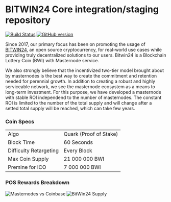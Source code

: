 BITWIN24 Core integration/staging repository
=====================================

[![Build Status](https://travis-ci.org/BitWin24/bitwin24.svg?branch=master)](https://travis-ci.org/BitWin24/bitwin24) [![GitHub version](https://badge.fury.io/gh/BitWin24%2Fbitwin24.svg)](https://badge.fury.io/gh/BitWin24%2Fbitwin24)

Since 2017, our primary focus has been on promoting the usage of [BITWIN24](https://BitWin24.io), an open source cryptocurrency, for real-world use cases while providing truly decentralized solutions to our users. Bitwin24 is a Blockchain Lottery Coin (BWI) with Masternode service.

We also strongly believe that the incentivized two-tier model brought about by masternodes is the best way to create the commitment and retention needed for perennial growth. In addition to creating a robust and highly serviceable network, we see the masternode ecosystem as a means to long-term investment. For this purpose, we have developed a masternode with stable ROI independend to the number of masternodes. The constant ROI is limited to the number of the total supply and will change after a setted total supply will be reached, which can take few years.

### Coin Specs
<table>
<tr><td>Algo</td><td>Quark (Proof of Stake)
<tr><td>Block Time</td><td>60 Seconds
<tr><td>Difficulty Retargeting</td><td>Every Block
<tr><td>Max Coin Supply</td><td>21 000 000 BWI
<tr><td>Premine for ICO</td><td>7 000 000 BWI
</table>


### POS Rewards Breakdown

![Masternodes vs Coinbase](https://BitWin24.io/images/supply2.png)
![BitWin24 Supply](https://BitWin24.io/images/supply1.png)
